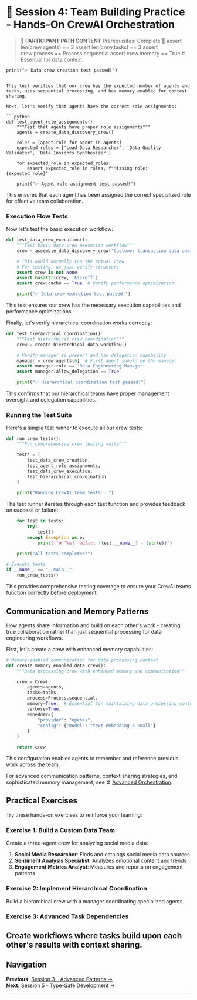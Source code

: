 # 📝 Session 4: Team Building Practice - Hands-On CrewAI Orchestration

> **📝 PARTICIPANT PATH CONTENT**
> Prerequisites: Complete 🎯 
    assert len(crew.agents) == 3
    assert len(crew.tasks) == 3
    assert crew.process == Process.sequential
    assert crew.memory == True  # Essential for data context

    print("✅ Data crew creation test passed!")
```

This test verifies that our crew has the expected number of agents and tasks, uses sequential processing, and has memory enabled for context sharing.

Next, let's verify that agents have the correct role assignments:

```python
def test_agent_role_assignments():
    """Test that agents have proper role assignments"""
    agents = create_data_discovery_crew()

    roles = [agent.role for agent in agents]
    expected_roles = ['Lead Data Researcher', 'Data Quality Validator', 'Data Insights Synthesizer']

    for expected_role in expected_roles:
        assert expected_role in roles, f"Missing role: {expected_role}"

    print("✅ Agent role assignment test passed!")
```

This ensures that each agent has been assigned the correct specialized role for effective team collaboration.

### Execution Flow Tests

Now let's test the basic execution workflow:

```python
def test_data_crew_execution():
    """Test basic data crew execution workflow"""
    crew = assemble_data_discovery_crew("Customer transaction data analysis")

    # This would normally run the actual crew
    # For testing, we just verify structure
    assert crew is not None
    assert hasattr(crew, 'kickoff')
    assert crew.cache == True  # Verify performance optimization

    print("✅ Data crew execution test passed!")
```

This test ensures our crew has the necessary execution capabilities and performance optimizations.

Finally, let's verify hierarchical coordination works correctly:

```python
def test_hierarchical_coordination():
    """Test hierarchical crew coordination"""
    crew = create_hierarchical_data_workflow()

    # Verify manager is present and has delegation capability
    manager = crew.agents[0]  # First agent should be the manager
    assert manager.role == 'Data Engineering Manager'
    assert manager.allow_delegation == True

    print("✅ Hierarchical coordination test passed!")
```

This confirms that our hierarchical teams have proper management oversight and delegation capabilities.

### Running the Test Suite

Here's a simple test runner to execute all our crew tests:

```python
def run_crew_tests():
    """Run comprehensive crew testing suite"""

    tests = [
        test_data_crew_creation,
        test_agent_role_assignments,
        test_data_crew_execution,
        test_hierarchical_coordination
    ]

    print("Running CrewAI team tests...")
```

The test runner iterates through each test function and provides feedback on success or failure:

```python
    for test in tests:
        try:
            test()
        except Exception as e:
            print(f"❌ Test failed: {test.__name__} - {str(e)}")

    print("All tests completed!")

# Execute tests
if __name__ == "__main__":
    run_crew_tests()
```

This provides comprehensive testing coverage to ensure your CrewAI teams function correctly before deployment.

## Communication and Memory Patterns

How agents share information and build on each other's work - creating true collaboration rather than just sequential processing for data engineering workflows.

First, let's create a crew with enhanced memory capabilities:

```python
# Memory-enabled communication for data processing context
def create_memory_enabled_data_crew():
    """Data processing crew with enhanced memory and communication"""

    crew = Crew(
        agents=agents,
        tasks=tasks,
        process=Process.sequential,
        memory=True,  # Essential for maintaining data processing context
        verbose=True,
        embedder={
            "provider": "openai",
            "config": {"model": "text-embedding-3-small"}
        }
    )

    return crew
```

This configuration enables agents to remember and reference previous work across the team.

For advanced communication patterns, context sharing strategies, and sophisticated memory management, see ⚙️ [Advanced Orchestration](Session4_Advanced_Orchestration.md).

## Practical Exercises

Try these hands-on exercises to reinforce your learning:

### Exercise 1: Build a Custom Data Team

Create a three-agent crew for analyzing social media data:

1. **Social Media Researcher**: Finds and catalogs social media data sources
2. **Sentiment Analysis Specialist**: Analyzes emotional content and trends
3. **Engagement Metrics Analyst**: Measures and reports on engagement patterns

### Exercise 2: Implement Hierarchical Coordination

Build a hierarchical crew with a manager coordinating specialized agents.

### Exercise 3: Advanced Task Dependencies

Create workflows where tasks build upon each other's results with context sharing.
---

## Navigation

**Previous:** [Session 3 - Advanced Patterns →](Session3_*.md)  
**Next:** [Session 5 - Type-Safe Development →](Session5_*.md)

---
